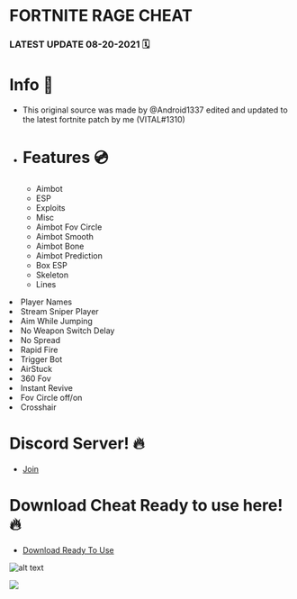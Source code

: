 # FORTNITE RAGE CHEAT 
 
### LATEST UPDATE 08-20-2021 🗓

# Info 📝
<ul><li>This original source was made by @Android1337 edited and updated to the latest fortnite patch by me (VITAL#1310)</li><li>
 
# Features 💿
<ul><li>Aimbot</li><li>ESP</li><li>Exploits</li><li>Misc</li><li>Aimbot Fov Circle</li><li>Aimbot Smooth</li><li>Aimbot Bone</li><li>Aimbot Prediction</li>
<li>Box ESP</li></ul><ul><li>Skeleton</li><li>Lines</li></ul></ul></li><li>Player Names</li></ul></li><li>Stream Sniper Player</li></ul></li><li>Aim While Jumping</li></ul></li><li>No Weapon Switch Delay</li></ul></li><li>No Spread</li></ul></li><li>Rapid Fire</li></ul></li><li>Trigger Bot</li></ul></li><li>AirStuck</li></ul></li><li>360 Fov</li></ul></li><li>Instant Revive</li></ul></li><li>Fov Circle off/on</li></ul></li><li>Crosshair</li></ul>

# Discord Server! 🔥

- [Join](https://discord.gg/J88rnbbU88)

# Download Cheat Ready to use here! 🔥

- [Download Ready To Use](https://link-to.net/148261/rage)


![alt text](https://media.discordapp.net/attachments/865723311497281617/867133384425865266/Fortnite_20_07_2021_20_50_27.png?width=1214&height=683)

![](https://komarev.com/ghpvc/?username=your-github-username&color=yellow)





